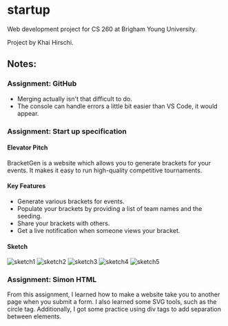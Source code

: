 # startup
Web development project for CS 260 at Brigham Young University.

Project by Khai Hirschi.

## Notes:

### Assignment: GitHub
- Merging actually isn't that difficult to do.
- The console can handle errors a little bit easier than VS Code, it would appear.

### Assignment: Start up specification

#### Elevator Pitch
BracketGen is a website which allows you to generate brackets for your events. It makes it easy to run high-quality competitive tournaments.

#### Key Features
- Generate various brackets for events.
- Populate your brackets by providing a list of team names and the seeding.
- Share your brackets with others.
- Get a live notification when someone views your bracket.

#### Sketch
![sketch1](https://user-images.githubusercontent.com/25139942/214756833-d0670b70-34ea-45f2-a12f-29514f27a56f.JPG)
![sketch2](https://user-images.githubusercontent.com/25139942/214756842-87fecf2e-eb1c-439b-9d54-c2765cdb2d4b.JPG)
![sketch3](https://user-images.githubusercontent.com/25139942/214756846-2c5b0bd8-b5f7-43d1-bc19-03eee2ba1238.JPG)
![sketch4](https://user-images.githubusercontent.com/25139942/214756849-740e9acd-d20d-4bb8-886f-c03b46644cae.JPG)
![sketch5](https://user-images.githubusercontent.com/25139942/214756851-6d810512-cd7f-4a03-8f16-064d5de452e0.JPG)

### Assignment: Simon HTML
From this assignment, I learned how to make a website take you to another page when you submit a form. I also learned some SVG tools, such as the circle tag. Additionally, I got some practice using div tags to add separation between elements.
